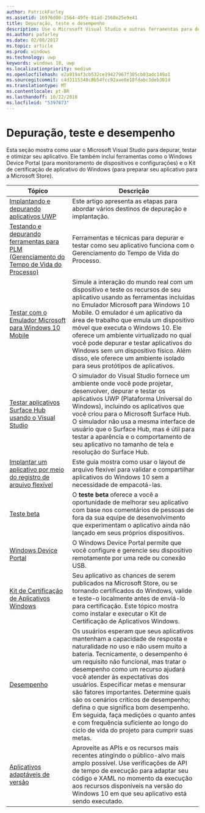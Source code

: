 ```yaml
---
author: PatrickFarley
ms.assetid: 16976d00-1564-49fe-81ad-2568e25e9e41
title: Depuração, teste e desempenho
description: Use o Microsoft Visual Studio e outras ferramentas para depurar e testar seu aplicativo e prepará-lo para o processo de certificação da Microsoft Store.
ms.author: pafarley
ms.date: 02/08/2017
ms.topic: article
ms.prod: windows
ms.technology: uwp
keywords: windows 10, uwp
ms.localizationpriority: medium
ms.openlocfilehash: e2a919af3cb532ce19427967f305cb03adc149a1
ms.sourcegitcommit: c4d3115348c8b54fcc92aae8e18fdabc3deb301d
ms.translationtype: MT
ms.contentlocale: pt-BR
ms.lasthandoff: 10/22/2018
ms.locfileid: "5397873"
---
```

# <a name="debugging-testing-and-performance"></a>Depuração, teste e desempenho


Esta seção mostra como usar o Microsoft Visual Studio para depurar, testar e otimizar seu aplicativo. Ele também inclui ferramentas como o Windows Device Portal (para monitoramento de dispositivos e configurações) e o Kit de certificação de aplicativo do Windows (para preparar seu aplicativo para a Microsoft Store).

| Tópico | Descrição |
|-------|-------------|
| [Implantando e depurando aplicativos UWP](deploying-and-debugging-uwp-apps.md) | Este artigo apresenta as etapas para abordar vários destinos de depuração e implantação. |
| [Testando e depurando ferramentas para PLM (Gerenciamento do Tempo de Vida do Processo)](testing-debugging-plm.md) | Ferramentas e técnicas para depurar e testar como seu aplicativo funciona com o Gerenciamento do Tempo de Vida do Processo. |
| [Testar com o Emulador Microsoft para Windows 10 Mobile](test-with-the-emulator.md) | Simule a interação do mundo real com um dispositivo e teste os recursos de seu aplicativo usando as ferramentas incluídas no Emulador Microsoft para Windows 10 Mobile. O emulador é um aplicativo da área de trabalho que emula um dispositivo móvel que executa o Windows 10. Ele oferece um ambiente virtualizado no qual você pode depurar e testar aplicativos do Windows sem um dispositivo físico. Além disso, ele oferece um ambiente isolado para seus protótipos de aplicativos. |
| [Testar aplicativos Surface Hub usando o Visual Studio](test-surface-hub-apps-using-visual-studio.md) | O simulador do Visual Studio fornece um ambiente onde você pode projetar, desenvolver, depurar e testar os aplicativos UWP (Plataforma Universal do Windows), incluindo os aplicativos que você criou para o Microsoft Surface Hub. O simulador não usa a mesma interface de usuário que o Surface Hub, mas é útil para testar a aparência e o comportamento de seu aplicativo no tamanho de tela e resolução do Surface Hub. |
| [Implantar um aplicativo por meio do registro de arquivo flexível](loose-file-registration.md) | Este guia mostra como usar o layout de arquivo flexível para validar e compartilhar aplicativos do Windows 10 sem a necessidade de empacotá-las. |
| [Teste beta](beta-testing.md) | O **teste beta** oferece a você a oportunidade de melhorar seu aplicativo com base nos comentários de pessoas de fora da sua equipe de desenvolvimento que experimentam o aplicativo ainda não lançado em seus próprios dispositivos. |
| [Windows Device Portal](device-portal.md) | O Windows Device Portal permite que você configure e gerencie seu dispositivo remotamente por uma rede ou conexão USB. |
| [Kit de Certificação de Aplicativos Windows](windows-app-certification-kit.md) | Seu aplicativo as chances de serem publicados na Microsoft Store, ou se tornando certificados do Windows, valide e teste-o localmente antes de enviá-lo para certificação. Este tópico mostra como instalar e executar o Kit de Certificação de Aplicativos Windows. |
| [Desempenho](performance-and-xaml-ui.md) | Os usuários esperam que seus aplicativos mantenham a capacidade de resposta e naturalidade no uso e não usem muito a bateria. Tecnicamente, o desempenho é um requisito não funcional, mas tratar o desempenho como um recurso ajudará você atender às expectativas dos usuários. Especificar metas e mensurar são fatores importantes. Determine quais são os cenários críticos de desempenho; defina o que significa bom desempenho. Em seguida, faça medições o quanto antes e com frequência suficiente ao longo do ciclo de vida do projeto para cumprir suas metas. |
| [Aplicativos adaptáveis de versão](version-adaptive-apps.md) | Aproveite as APIs e os recursos mais recentes atingindo o público-alvo mais amplo possível. Use verificações de API de tempo de execução para adaptar seu código e XAML no momento da execução aos recursos disponíveis na versão do Windows 10 em que seu aplicativo está sendo executado. |
